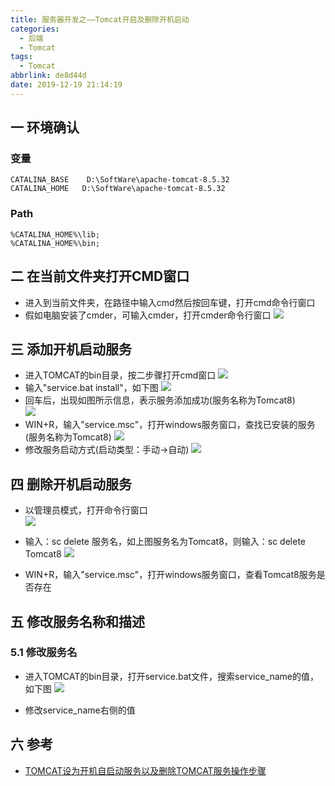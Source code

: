 ```yaml
---
title: 服务器开发之——Tomcat开启及删除开机启动
categories:
  - 后端
  - Tomcat
tags:
  - Tomcat
abbrlink: de8d44d
date: 2019-12-19 21:14:19
---
```

## 一 环境确认

### 变量

```
CATALINA_BASE    D:\SoftWare\apache-tomcat-8.5.32     
CATALINA_HOME   D:\SoftWare\apache-tomcat-8.5.32
```
<!--more-->
### Path
```
%CATALINA_HOME%\lib;   
%CATALINA_HOME%\bin;
```

## 二 在当前文件夹打开CMD窗口
* 进入到当前文件夹，在路径中输入cmd然后按回车键，打开cmd命令行窗口
* 假如电脑安装了cmder，可输入cmder，打开cmder命令行窗口
![][1]



## 三 添加开机启动服务

* 进入TOMCAT的bin目录，按二步骤打开cmd窗口
![][2]
* 输入"service.bat install"，如下图
![][3]
* 回车后，出现如图所示信息，表示服务添加成功(服务名称为Tomcat8)  
![][4]
* WIN+R，输入"service.msc"，打开windows服务窗口，查找已安装的服务(服务名称为Tomcat8)
![][5]
* 修改服务启动方式(启动类型：手动->自动)
![][6]

## 四 删除开机启动服务

* 以管理员模式，打开命令行窗口  
![][7]
* 输入：sc delete 服务名，如上图服务名为Tomcat8，则输入：sc delete Tomcat8
![][8]

* WIN+R，输入"service.msc"，打开windows服务窗口，查看Tomcat8服务是否存在

## 五 修改服务名称和描述

### 5.1 修改服务名

* 进入TOMCAT的bin目录，打开service.bat文件，搜索service_name的值，如下图
![][9]

* 修改service_name右侧的值

## 六 参考

* [TOMCAT设为开机自启动服务以及删除TOMCAT服务操作步骤][10]



[1]: https://images.pgzxc.com/file-open-cmd.gif
[2]: https://images.pgzxc.com/tomcat-open-cmder.png
[3]: https://images.pgzxc.com/tomcat-service-install.png
[4]: https://images.pgzxc.com/tomcat-service-installed.png
[5]: https://images.pgzxc.com/tomcat-service-show-windows-msc.png
[6]: https://images.pgzxc.com/tomcat-start-auto-set.png
[7]: https://images.pgzxc.com/tomcat-delete-open-cmder.png
[8]: https://images.pgzxc.com/tomcat-delete-tomcat-service.png
[9]: https://images.pgzxc.com/tomcat-modify-search-servicename.png
[10]:https://www.cnblogs.com/kengqiangmao/p/10861065.html